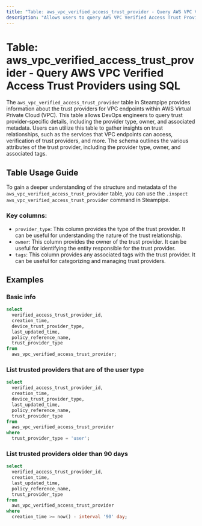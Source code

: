 ```yaml
---
title: "Table: aws_vpc_verified_access_trust_provider - Query AWS VPC Verified Access Trust Providers using SQL"
description: "Allows users to query AWS VPC Verified Access Trust Providers, providing information about the trust providers for VPC endpoints in AWS. This table can be used to gain insights into the trust relationships between VPC endpoints and the services they access."
---
```


# Table: aws_vpc_verified_access_trust_provider - Query AWS VPC Verified Access Trust Providers using SQL

The `aws_vpc_verified_access_trust_provider` table in Steampipe provides information about the trust providers for VPC endpoints within AWS Virtual Private Cloud (VPC). This table allows DevOps engineers to query trust provider-specific details, including the provider type, owner, and associated metadata. Users can utilize this table to gather insights on trust relationships, such as the services that VPC endpoints can access, verification of trust providers, and more. The schema outlines the various attributes of the trust provider, including the provider type, owner, and associated tags.

## Table Usage Guide

To gain a deeper understanding of the structure and metadata of the `aws_vpc_verified_access_trust_provider` table, you can use the `.inspect aws_vpc_verified_access_trust_provider` command in Steampipe.

### Key columns:

- `provider_type`: This column provides the type of the trust provider. It can be useful for understanding the nature of the trust relationship.
- `owner`: This column provides the owner of the trust provider. It can be useful for identifying the entity responsible for the trust provider.
- `tags`: This column provides any associated tags with the trust provider. It can be useful for categorizing and managing trust providers.

## Examples

### Basic info

```sql
select
  verified_access_trust_provider_id,
  creation_time,
  device_trust_provider_type,
  last_updated_time,
  policy_reference_name,
  trust_provider_type
from
  aws_vpc_verified_access_trust_provider;
```

### List trusted providers that are of the user type

```sql
select
  verified_access_trust_provider_id,
  creation_time,
  device_trust_provider_type,
  last_updated_time,
  policy_reference_name,
  trust_provider_type
from
  aws_vpc_verified_access_trust_provider
where
  trust_provider_type = 'user';
```

### List trusted providers older than 90 days

```sql
select
  verified_access_trust_provider_id,
  creation_time,
  last_updated_time,
  policy_reference_name,
  trust_provider_type
from
  aws_vpc_verified_access_trust_provider
where
  creation_time >= now() - interval '90' day;
```

